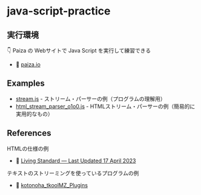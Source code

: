 # java-script-practice

## 実行環境

👇 Paiza の Webサイトで Java Script を実行して練習できる  

* 📖 [paiza.io](https://paiza.io/ja/projects/new?language=javascript)

## Examples

* [stream.js](./examples/stream.js) - ストリーム・パーサーの例（プログラムの理解用）
* [html_stream_parser_o1o0.js](./examples/html_stream_parser_o1o0.js) - HTMLストリーム・パーサーの例（簡易的に実用的なもの）
## References

HTMLの仕様の例  

* 📖 [Living Standard — Last Updated 17 April 2023](https://html.spec.whatwg.org/)

テキストのストリーミングを使っているプログラムの例  

* 📖 [kotonoha_tkoolMZ_Plugins](https://github.com/kotonoha0109/kotonoha_tkoolMZ_Plugins/blob/main/plugins/ChatGPT_APIMZ.js)
